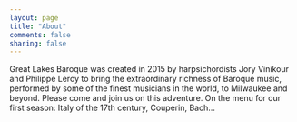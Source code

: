 ```yaml
---
layout: page
title: "About"
comments: false
sharing: false
---
```


Great Lakes Baroque was created in 2015 by harpsichordists Jory Vinikour and
Philippe Leroy to bring the extraordinary richness of Baroque music, performed
by some of the finest musicians in the world, to Milwaukee and beyond. Please
come and join us on this adventure. On the menu for our first season: Italy of
the 17th century, Couperin, Bach&hellip;

